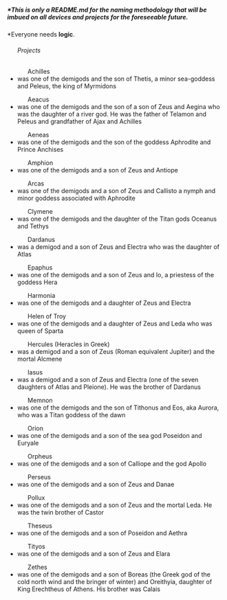 <h5>*This is only a README.md for the naming methodology that will be imbued on all devices and projects for the foreseeable future.</h5>
<p>*Everyone needs <b>logic</b>.</p>
<ul>
  <h6>Projects</h6>    
<ol>Achilles</ol> <li>was one of the demigods and the son of Thetis, a minor sea-goddess and Peleus, the king of Myrmidons</li>
<ol>Aeacus</ol> <li>was one of the demigods and the son of a son of Zeus and Aegina who was the daughter of a river god.  He was the father of Telamon and Peleus and grandfather of Ajax and Achilles</li>
<ol>Aeneas</ol> <li>was one of the demigods and the son of the goddess Aphrodite and Prince Anchises</li>
<ol>Amphion</ol> <li>was one of the demigods and a son of Zeus and Antiope</li>
<ol>Arcas</ol> <li>was one of the demigods and a son of Zeus and Callisto a nymph and minor goddess associated with Aphrodite</li>
<ol>Clymene</ol> <li>was one of the demigods and the daughter of the Titan gods Oceanus and Tethys</li>
<ol>Dardanus</ol> <li>was a demigod and a son of Zeus and Electra who was the daughter of Atlas</li>
<ol>Epaphus</ol> <li>was one of the demigods and a son of  Zeus and Io, a priestess of the goddess Hera</li>
<ol>Harmonia</ol> <li>was one of the demigods and a daughter of Zeus and Electra</li>
<ol>Helen of Troy</ol> <li>was one of the demigods and a daughter of Zeus and Leda who was queen of Sparta</li>
<ol>Hercules (Heracles in Greek)</ol> <li>was a demigod and a son of Zeus (Roman equivalent Jupiter) and the mortal Alcmene</li>
<ol>Iasus</ol> <li>was a demigod and a son of Zeus and Electra (one of the seven daughters of Atlas and Pleione). He was the brother of Dardanus</li>
<ol>Memnon</ol> <li>was one of the demigods and the son of Tithonus and Eos, aka Aurora, who was a Titan goddess of the dawn</li>
<ol>Orion</ol> <li>was one of the demigods and a son of the sea god Poseidon and Euryale</li>
<ol>Orpheus</ol> <li>was one of the demigods and a son of Calliope and the god Apollo</li>
<ol>Perseus</ol> <li>was one of the demigods and a son of Zeus and Danae</li>
<ol>Pollux</ol> <li>was one of the demigods and a son of Zeus and the mortal Leda. He was the twin brother of Castor</li>
<ol>Theseus</ol> <li>was one of the demigods and a son of Poseidon and Aethra </li>
<ol>Tityos</ol> <li>was one of the demigods and a son of Zeus and Elara</li>
<ol>Zethes</ol> <li>was one of the demigods and a son of Boreas (the Greek god of the cold north wind and the bringer of winter) and Oreithyia, daughter of King Erechtheus of Athens. His brother was Calais</li>
</ul>
